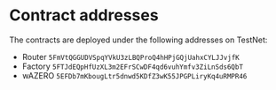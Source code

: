 # Contract addresses

The contracts are deployed under the following addresses on TestNet:
* Router `5FmVtQGGUDVSpqYVkU3zLBQProQ4hHPjGQjUahxCYLJJvjfK`
* Factory `5FTJdEQpHfUzXL3m2EFrSCwDF4qd6vuhYmfv3ZiLnSds6QbT`
* wAZERO `5EFDb7mKbougLtr5dnwd5KDfZ3wK55JPGPLiryKq4uRMPR46`